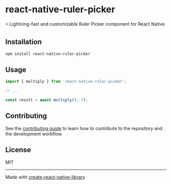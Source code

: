 # react-native-ruler-picker

⚡ Lightning-fast and customizable Ruler Picker component for React Native

## Installation

```sh
npm install react-native-ruler-picker
```

## Usage

```js
import { multiply } from 'react-native-ruler-picker';

// ...

const result = await multiply(3, 7);
```

## Contributing

See the [contributing guide](CONTRIBUTING.md) to learn how to contribute to the repository and the development workflow.

## License

MIT

---

Made with [create-react-native-library](https://github.com/callstack/react-native-builder-bob)
